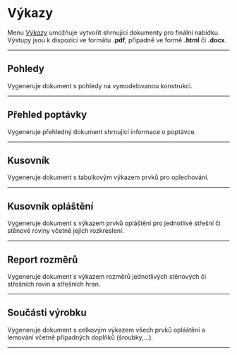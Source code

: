 
# Výkazy

<p>Menu <u><i>Výkazy</i></u> umožňuje vytvořit shrnující dokumenty pro finální nabídku. Výstupy jsou k dispozici ve formátu <b>.pdf</b>, případně ve formě <b>.html</b> či <b>.docx</b>.</p>

<hr class="main">

<h2>Pohledy</h2>
<p>Vygeneruje dokument s pohledy na vymodelovanou konstrukci.</p>

<hr class="main">

<h2>Přehled poptávky</h2>
<p>Vygeneruje přehledný dokument shrnující informace o poptávce.</p>

<hr class="main">

<h2>Kusovník</h2>
<p>Vygeneruje dokument s tabulkovým výkazem prvků pro oplechování.</p>

<hr class="main">

<h2>Kusovník opláštění</h2>
<p>Vygeneruje dokument s výkazem prvků opláštění pro jednotlivé střešní či stěnové roviny včetně jejich rozkreslení.</p>

<hr class="main">

<h2>Report rozměrů</h2>
<p>Vygeneruje dokument s výkazem rozměrů jednotlivých stěnových či střešních rovin a střešních hran.</p>

<hr class="main">

<h2>Součásti výrobku</h2>
<p>Vygeneruje dokument s celkovým výkazem všech prvků opláštění a lemování včetně případných doplňků (šroubky,...).</p>

<hr class="main">

<!-- product: HiStruct Building Configurator -->

